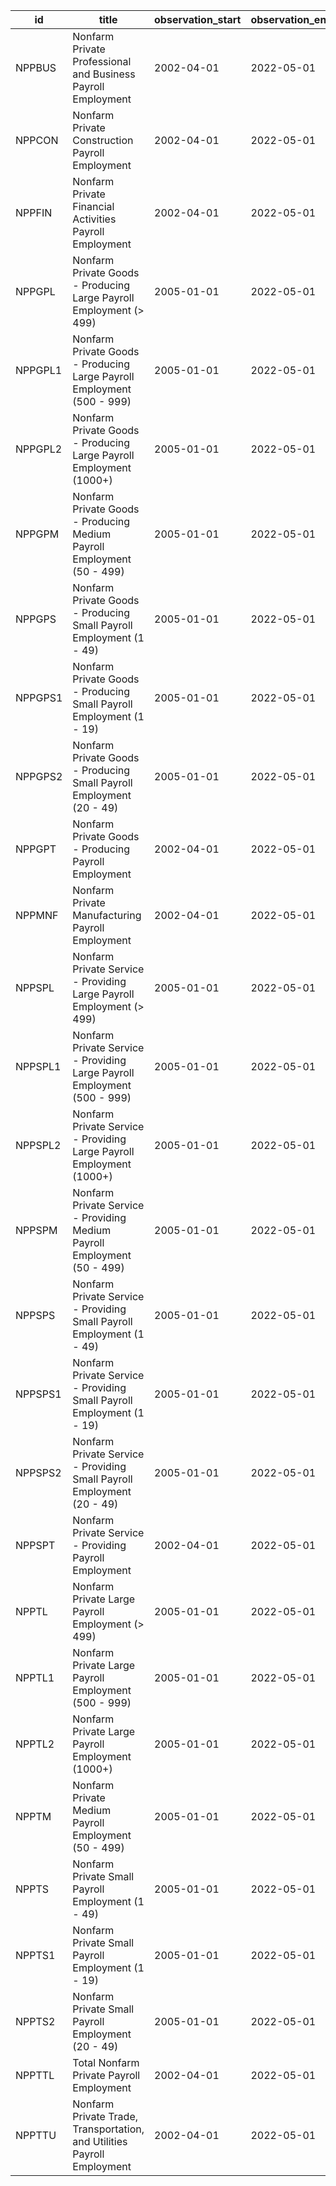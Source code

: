 | id      | title                                                                    | observation_start   | observation_end   |
|---------|--------------------------------------------------------------------------|---------------------|-------------------|
| NPPBUS  | Nonfarm Private Professional and Business Payroll Employment             | 2002-04-01          | 2022-05-01        |
| NPPCON  | Nonfarm Private Construction Payroll Employment                          | 2002-04-01          | 2022-05-01        |
| NPPFIN  | Nonfarm Private Financial Activities Payroll Employment                  | 2002-04-01          | 2022-05-01        |
| NPPGPL  | Nonfarm Private Goods - Producing Large Payroll Employment (> 499)       | 2005-01-01          | 2022-05-01        |
| NPPGPL1 | Nonfarm Private Goods - Producing Large Payroll Employment (500 - 999)   | 2005-01-01          | 2022-05-01        |
| NPPGPL2 | Nonfarm Private Goods - Producing Large Payroll Employment (1000+)       | 2005-01-01          | 2022-05-01        |
| NPPGPM  | Nonfarm Private Goods - Producing Medium Payroll Employment (50 - 499)   | 2005-01-01          | 2022-05-01        |
| NPPGPS  | Nonfarm Private Goods - Producing Small Payroll Employment (1 - 49)      | 2005-01-01          | 2022-05-01        |
| NPPGPS1 | Nonfarm Private Goods - Producing Small Payroll Employment (1 - 19)      | 2005-01-01          | 2022-05-01        |
| NPPGPS2 | Nonfarm Private Goods - Producing Small Payroll Employment (20 - 49)     | 2005-01-01          | 2022-05-01        |
| NPPGPT  | Nonfarm Private Goods - Producing Payroll Employment                     | 2002-04-01          | 2022-05-01        |
| NPPMNF  | Nonfarm Private Manufacturing Payroll Employment                         | 2002-04-01          | 2022-05-01        |
| NPPSPL  | Nonfarm Private Service - Providing Large Payroll Employment (> 499)     | 2005-01-01          | 2022-05-01        |
| NPPSPL1 | Nonfarm Private Service - Providing Large Payroll Employment (500 - 999) | 2005-01-01          | 2022-05-01        |
| NPPSPL2 | Nonfarm Private Service - Providing Large Payroll Employment (1000+)     | 2005-01-01          | 2022-05-01        |
| NPPSPM  | Nonfarm Private Service - Providing Medium Payroll Employment (50 - 499) | 2005-01-01          | 2022-05-01        |
| NPPSPS  | Nonfarm Private Service - Providing Small Payroll Employment (1 - 49)    | 2005-01-01          | 2022-05-01        |
| NPPSPS1 | Nonfarm Private Service - Providing Small Payroll Employment (1 - 19)    | 2005-01-01          | 2022-05-01        |
| NPPSPS2 | Nonfarm Private Service - Providing Small Payroll Employment (20 - 49)   | 2005-01-01          | 2022-05-01        |
| NPPSPT  | Nonfarm Private Service - Providing Payroll Employment                   | 2002-04-01          | 2022-05-01        |
| NPPTL   | Nonfarm Private Large Payroll Employment (> 499)                         | 2005-01-01          | 2022-05-01        |
| NPPTL1  | Nonfarm Private Large Payroll Employment (500 - 999)                     | 2005-01-01          | 2022-05-01        |
| NPPTL2  | Nonfarm Private Large Payroll Employment (1000+)                         | 2005-01-01          | 2022-05-01        |
| NPPTM   | Nonfarm Private Medium Payroll Employment (50 - 499)                     | 2005-01-01          | 2022-05-01        |
| NPPTS   | Nonfarm Private Small Payroll Employment (1 - 49)                        | 2005-01-01          | 2022-05-01        |
| NPPTS1  | Nonfarm Private Small Payroll Employment (1 - 19)                        | 2005-01-01          | 2022-05-01        |
| NPPTS2  | Nonfarm Private Small Payroll Employment (20 - 49)                       | 2005-01-01          | 2022-05-01        |
| NPPTTL  | Total Nonfarm Private Payroll Employment                                 | 2002-04-01          | 2022-05-01        |
| NPPTTU  | Nonfarm Private Trade, Transportation, and Utilities Payroll Employment  | 2002-04-01          | 2022-05-01        |